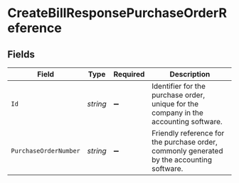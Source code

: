 # CreateBillResponsePurchaseOrderReference


## Fields

| Field                                                                                     | Type                                                                                      | Required                                                                                  | Description                                                                               |
| ----------------------------------------------------------------------------------------- | ----------------------------------------------------------------------------------------- | ----------------------------------------------------------------------------------------- | ----------------------------------------------------------------------------------------- |
| `Id`                                                                                      | *string*                                                                                  | :heavy_minus_sign:                                                                        | Identifier for the purchase order, unique for the company in the accounting software.     |
| `PurchaseOrderNumber`                                                                     | *string*                                                                                  | :heavy_minus_sign:                                                                        | Friendly reference for the purchase order, commonly generated by the accounting software. |